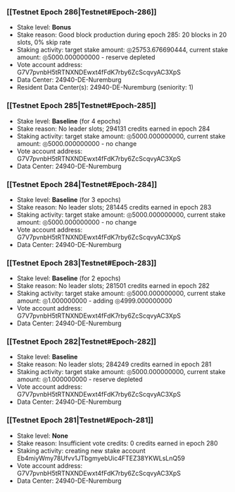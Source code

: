 ### [[Testnet Epoch 286|Testnet#Epoch-286]]
* Stake level: **Bonus**
* Stake reason: Good block production during epoch 285: 20 blocks in 20 slots, 0% skip rate
* Staking activity: target stake amount: ◎25753.676690444, current stake amount: ◎5000.000000000 - reserve depleted
* Vote account address: G7V7pvnbH5tRTNXNDEwxt4fFdK7rby6ZcScqvyAC3XpS
* Data Center: 24940-DE-Nuremburg
* Resident Data Center(s): 24940-DE-Nuremburg (seniority: 1)
### [[Testnet Epoch 285|Testnet#Epoch-285]]
* Stake level: **Baseline** (for 4 epochs)
* Stake reason: No leader slots; 294131 credits earned in epoch 284
* Staking activity: target stake amount: ◎5000.000000000, current stake amount: ◎5000.000000000 - no change
* Vote account address: G7V7pvnbH5tRTNXNDEwxt4fFdK7rby6ZcScqvyAC3XpS
* Data Center: 24940-DE-Nuremburg
### [[Testnet Epoch 284|Testnet#Epoch-284]]
* Stake level: **Baseline** (for 3 epochs)
* Stake reason: No leader slots; 281445 credits earned in epoch 283
* Staking activity: target stake amount: ◎5000.000000000, current stake amount: ◎5000.000000000 - no change
* Vote account address: G7V7pvnbH5tRTNXNDEwxt4fFdK7rby6ZcScqvyAC3XpS
* Data Center: 24940-DE-Nuremburg
### [[Testnet Epoch 283|Testnet#Epoch-283]]
* Stake level: **Baseline** (for 2 epochs)
* Stake reason: No leader slots; 281501 credits earned in epoch 282
* Staking activity: target stake amount: ◎5000.000000000, current stake amount: ◎1.000000000 - adding ◎4999.000000000
* Vote account address: G7V7pvnbH5tRTNXNDEwxt4fFdK7rby6ZcScqvyAC3XpS
* Data Center: 24940-DE-Nuremburg
### [[Testnet Epoch 282|Testnet#Epoch-282]]
* Stake level: **Baseline**
* Stake reason: No leader slots; 284249 credits earned in epoch 281
* Staking activity: target stake amount: ◎5000.000000000, current stake amount: ◎1.000000000 - reserve depleted
* Vote account address: G7V7pvnbH5tRTNXNDEwxt4fFdK7rby6ZcScqvyAC3XpS
* Data Center: 24940-DE-Nuremburg
### [[Testnet Epoch 281|Testnet#Epoch-281]]
* Stake level: **None**
* Stake reason: Insufficient vote credits: 0 credits earned in epoch 280
* Staking activity: creating new stake account Eb4miyWmy78Ufvv1JTbgmyebUic4FTEZ38YKWLsLnQ59
* Vote account address: G7V7pvnbH5tRTNXNDEwxt4fFdK7rby6ZcScqvyAC3XpS
* Data Center: 24940-DE-Nuremburg